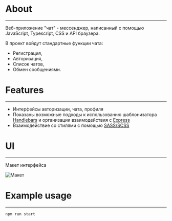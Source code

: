 # About

---

Веб-приложение "чат" - мессенджер, написанный с помощью JavaScript, Typescript, CSS и API браузера.

В проект войдут стандартные функции чата:

- Регистрация,
- Авторизация,
- Список чатов,
- Обмен сообщениями.

# Features

---

- Интерфейсы авторизации, чата, профиля
- Показаны возможные подходы к использованию шаблонизатора [Handlebars](https://handlebarsjs.com/) и организации взаимодействия с [Express](https://expressjs.com/ru/)
- Взаимодействие со стилями с помощью [SASS/SCSS](https://sass-scss.ru/guide/)

# UI

---

Макет интерфейса

![Макет](https://i.ibb.co/kXTwQjp/image-2023-03-12-14-58-18.png)

# Example usage

---

```shell
npm run start

```
